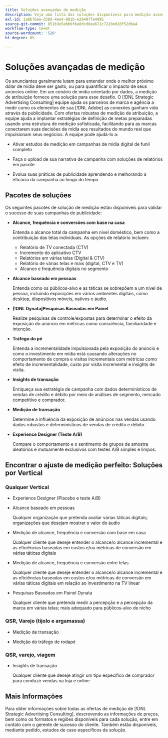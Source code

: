```yaml
---
title: Soluções avançadas de medição
description: Veja uma lista das soluções disponíveis para medição avançada.
exl-id: 1a8b76ee-d38d-4ee4-981b-e29497fa4095
source-git-commit: 851b3e5ebb6f6e8dcd6ea672c7220ed28f52dba4
workflow-type: tm+mt
source-wordcount: '520'
ht-degree: 0%

---
```


# Soluções avançadas de medição

Os anunciantes geralmente lutam para entender onde o melhor próximo dólar de mídia deve ser gasto, ou para quantificar o impacto de seus anúncios online. Em um cenário de mídia orientado por dados, a medição de atribuição fornece uma solução para esse desafio. O [!DNL Strategic Advertising Consulting] equipe ajuda os parceiros de marca e agência a medir como os elementos de sua [!DNL Adobe] as conexões ganham vida através da publicidade. Com ofertas robustas de medição de atribuição, a equipe ajuda a implantar estratégias de definição de metas preparadas usando uma estrutura de medição sofisticada, facilitando para as marcas conectarem suas decisões de mídia aos resultados do mundo real que impulsionam seus negócios. A equipe pode ajudá-lo a:

* Ativar estudos de medição em campanhas de mídia digital de funil completo

* Faça o upload de sua narrativa de campanha com soluções de relatórios em pacote

* Evolua suas práticas de publicidade aprendendo e melhorando a eficácia da campanha ao longo do tempo

## Pacotes de soluções

Os seguintes pacotes de solução de medição estão disponíveis para validar o sucesso de suas campanhas de publicidade:

* **Alcance, frequência e conversões com base na casa**

   Entenda o alcance total da campanha em nível doméstico, bem como a contribuição das telas individuais. As opções de relatório incluem:

   * Relatório de TV conectada (CTV)
   * Incremento do aplicativo CTV
   * Relatórios em várias telas (Digital &amp; CTV)
   * Relatório de várias telas e mais (digital, CTV e TV)
   * Alcance e frequência digitais no segmento

* **Alcance baseado em pessoas**

   Entenda como os públicos-alvo e as táticas se sobrepõem a um nível de pessoa, incluindo exposições em vários ambientes digitais, como desktop, dispositivos móveis, nativos e áudio.

* **[!DNL Dynata]Pesquisas Baseadas em Painel**

   Realize pesquisas de controle/expostas para determinar o efeito da exposição do anúncio em métricas como consciência, familiaridade e intenção.

* **Tráfego do pé**

   Entenda a incrementalidade impulsionada pela exposição do anúncio e como o investimento em mídia está causando alterações no comportamento de compra e visitas incrementais com métricas como efeito de incrementalidade, custo por visita incremental e insights de visita.

* **Insights de transação**

   Enriqueça sua estratégia de campanha com dados determinísticos de vendas de crédito e débito por meio de análises de segmento, mercado competitivo e comprador.

* **Medição de transação**

   Determine a influência da exposição de anúncios nas vendas usando dados robustos e determinísticos de vendas de crédito e débito.

* **Experience Designer (Teste A/B)**

   Compare o comportamento e o sentimento de grupos de amostra aleatórios e mutuamente exclusivos com testes A/B simples e limpos.

## Encontrar o ajuste de medição perfeito: Soluções por Vertical

### Qualquer Vertical

* Experience Designer (Placebo e teste A/B)

* Alcance baseado em pessoas

   Qualquer organização que pretenda avaliar várias táticas digitais; organizações que desejam mostrar o valor do áudio

* Medição de alcance, frequência e conversão com base em casa

   Qualquer cliente que deseje entender o alcance/o alcance incremental e as eficiências baseadas em custos e/ou métricas de conversão em várias táticas digitais

* Medição de alcance, frequência e conversão entre telas

   Qualquer cliente que deseje entender o alcance/o alcance incremental e as eficiências baseadas em custos e/ou métricas de conversão em várias táticas digitais em relação ao investimento na TV linear

* Pesquisas Baseadas em Painel Dynata

   Qualquer cliente que pretenda medir a percepção e a percepção da marca em várias telas; mais adequado para públicos-alvo de nicho

### QSR, Varejo (tijolo e argamassa)

* Medição de transação

* Medição do tráfego de rodapé

### QSR, varejo, viagem

* Insights de transação

   Qualquer cliente que deseje atingir um tipo específico de comprador para conduzir vendas na loja e online

## Mais Informações

Para obter informações sobre todas as ofertas de medição de [!DNL Strategic Advertising Consulting], descrevendo as informações de preços, bem como os formatos e regiões disponíveis para cada solução, entre em contato com o gerente de sucesso do cliente. Também estão disponíveis, mediante pedido, estudos de caso específicos da solução.
